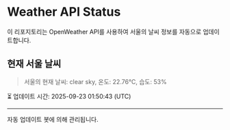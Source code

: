
# Weather API Status

이 리포지토리는 OpenWeather API를 사용하여 서울의 날씨 정보를 자동으로 업데이트합니다.

## 현재 서울 날씨
> 서울의 현재 날씨: clear sky, 온도: 22.76°C, 습도: 53%

⏳ 업데이트 시간: 2025-09-23 01:50:43 (UTC)

---
자동 업데이트 봇에 의해 관리됩니다.
